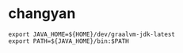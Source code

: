 # changyan

```shell
export JAVA_HOME=${HOME}/dev/graalvm-jdk-latest
export PATH=${JAVA_HOME}/bin:$PATH
```